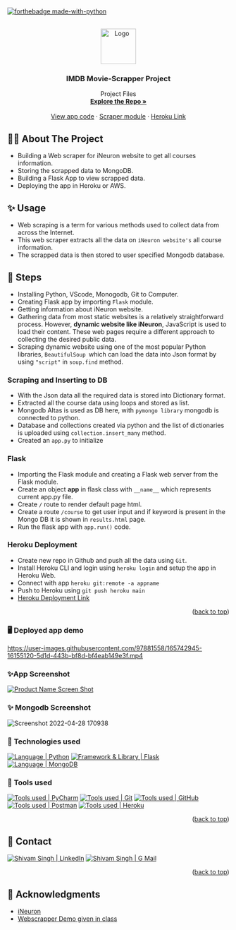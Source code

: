 # 
<div id="top"></div>

[![forthebadge made-with-python](http://ForTheBadge.com/images/badges/made-with-python.svg)](https://www.python.org/)

<!-- PROJECT LOGO -->
<br />
<div align="center">
  <a href="https://github.com/Ekshiv">
    <img src="https://cdn-icons-png.flaticon.com/512/3408/3408473.png" alt="Logo" width="80" height="80"/> 
  </a>

<h3 align="center">IMDB Movie-Scrapper Project</h3>

  <p align="center">
    Project Files
    <br />
    <a href="https://github.com/Ekshiv/Flask_app_project"><strong>Explore the Repo »</strong></a>
    <br />
    <br />
    <a href="https://github.com/Ekshiv/Flask_app_project/blob/main/app.py">View app code</a>
    ·
    <a href="https://github.com/Ekshiv/Flask_app_project/blob/main/Scrapper.py"> Scraper module</a>
    ·
    <a href="https://webscrapper-project-aravind.herokuapp.com/">Heroku Link</a>
  </p>
</div>


<!-- ABOUT THE PROJECT -->
## 👨‍💻 About The Project
* Building a Web scraper for iNeuron website to get all courses information.
* Storing the scrapped data to MongoDB.
* Building a Flask App to view scrapped data.
* Deploying the app in Heroku or AWS.

<!-- USAGE -->
## ✨ Usage
*  Web scraping is a term for various methods used to collect data from across the Internet.
*  This web scraper extracts all the data on `iNeuron website's` all course information.
*  The scrapped data is then stored to user specified Mongodb database.

<!-- STEPS -->
## 📌 Steps

* Installing Python, VScode, Monogodb, Git to Computer.
* Creating Flask app by importing `Flask` module.
* Getting information about iNeuron website.
* Gathering data from most static websites is a relatively straightforward process. However, **dynamic website like iNeuron**, JavaScript is used to load their content. These web pages require a different approach to collecting the desired public data.
* Scraping dynamic website using one of the most popular Python libraries, `BeautifulSoup `which can load the data into Json format by using `"script"` in `soup.find` method.

### Scraping and Inserting to DB
* With the Json data all the required data is stored into Dictionary format.
* Extracted all the course data using loops and stored as list.
* Mongodb Altas is used as DB here, with `pymongo library` mongodb is connected to python.
* Database and collections created via python and the list of dictionaries is uploaded using `collection.insert_many` method.
* Created an `app.py` to initialize

### Flask
* Importing the Flask module and creating a Flask web server from the Flask module.
* Create an object **app** in flask class with `__name__` which represents current app.py file.
* Create `/` route to render default page html.
* Create a route `/course` to get user input and if keyword is present in the Mongo DB it is shown in `results.html` page.
* Run the flask app with `app.run()` code.

### Heroku Deployment
* Create new repo in Github and push all the data using `Git`.
* Install Heroku CLI and login using `heroku login` and setup the app in Heroku Web.
* Connect with app `heroku git:remote -a appname`
* Push to Heroku using `git push heroku main`
* [Heroku Deployment Link](https://webscrapper-project-aravind.herokuapp.com/)

<p align="right">(<a href="#top">back to top</a>)</p>

### 🖥️ Deployed app demo

https://user-images.githubusercontent.com/97881558/165742945-16155120-5d1d-443b-bf8d-bf4eab149e3f.mp4

### ✨App Screenshot
[![Product Name Screen Shot](https://raw.githubusercontent.com/Ekshiv/Flask_app_project/main/static/image/App%20screenshot.png)](https://webscrapper-project-aravind.herokuapp.com/)

### ✨ Mongodb Screenshot
![Screenshot 2022-04-28 170938](https://user-images.githubusercontent.com/97881558/165744310-9f53037e-1585-48e5-9ce7-641b2a79ac54.png)


### 🧰 **Technologies used**
[![Language | Python](https://img.shields.io/badge/Python-eeeeee?style=for-the-badge&logo=python&logoColor=ffffff&labelColor=3776AB)][python]
[![Framework & Library | Flask](https://img.shields.io/badge/Flask-eeeeee?style=for-the-badge&logo=flask&logoColor=000000&labelColor=fefefe)][flask]
[![Language | MongoDB](https://img.shields.io/badge/Mongo_DB-eeeeee?style=for-the-badge&logo=mongodb&logoColor=47A248&labelColor=fefefe)][mongodb]

### 🔧 **Tools used**
[![Tools used | PyCharm](https://img.shields.io/badge/PyCharm-eeeeee?style=for-the-badge&logo=PyCharm&logoColor=008000&labelColor=2C2C32)][PyCharm]
[![Tools used | Git](https://img.shields.io/badge/Git-eeeeee?style=for-the-badge&logo=git&logoColor=F05032&labelColor=f0efe7)][git]
[![Tools used | GitHub](https://img.shields.io/badge/Github-eeeeee?style=for-the-badge&logo=github&logoColor=ffffff&labelColor=181717)][github]
[![Tools used | Postman](https://img.shields.io/badge/Postman-eeeeee?style=for-the-badge&logo=postman&logoColor=FF6C37&labelColor=fefefe)][postman]
[![Tools used | Heroku](https://img.shields.io/badge/Heroku-eeeeee?style=for-the-badge&logo=heroku&logoColor=ffffff&labelColor=430098)][heroku]
<p align="right">(<a href="#top">back to top</a>)</p>


<!-- CONTACT -->
## 📌 Contact
[![Shivam Singh | LinkedIn](https://img.shields.io/badge/Shivam_Singh-eeeeee?style=for-the-badge&logo=linkedin&logoColor=ffffff&labelColor=0A66C2)][reach_linkedin]
[![Shivam Singh | G Mail](https://img.shields.io/badge/Ekshiv-eeeeee?style=for-the-badge&logo=gmail&logoColor=ffffff&labelColor=EA4335)][reach_gmail]


<p align="right">(<a href="#top">back to top</a>)</p>


<!-- ACKNOWLEDGMENTS -->
## 📌 Acknowledgments

* [iNeuron](https://github.com/iNeuronai)
* [Webscrapper Demo given in class](https://github.com/iNeuronai/sudhreviewscrap)





<!-- MARKDOWN LINKS  -->

<!-- Tools Used -->
[PyCharm]: https://code.visualstudio.com/
[postman]: https://www.postman.com/
[git]: https://git-scm.com/
[github]: https://github.com/
[heroku]: https://www.heroku.com/
[microsoft_azure]: https://azure.microsoft.com/en-in/features/azure-portal/
[python]: https://www.python.org/
[mongodb]: https://www.mongodb.com/
[flask]: https://flask.palletsprojects.com/en/2.1.x/

<!--contact-->
[reach_linkedin]: https://www.linkedin.com/in/aravind-selvam/
[reach_gmail]: mailto:ekshiv1896@gmail.com?subject=Github

